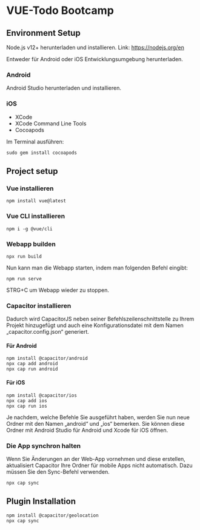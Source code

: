 # VUE-Todo Bootcamp

## Environment Setup
Node.js v12+ herunterladen und installieren. Link: https://nodejs.org/en

Entweder für Android oder iOS Entwicklungsumgebung herunterladen.
### Android
Android Studio herunterladen und installieren.
### iOS
- XCode
- XCode Command Line Tools
- Cocoapods

Im Terminal ausführen:
```
sudo gem install cocoapods
```

## Project setup
### Vue installieren
```
npm install vue@latest
```

### Vue CLI installieren
```
npm i -g @vue/cli
```

### Webapp builden
```
npx run build
```
Nun kann man die Webapp starten, indem man folgenden Befehl eingibt:
```
npm run serve
```
STRG+C um Webapp wieder zu stoppen.
### Capacitor installieren
Dadurch wird CapacitorJS neben seiner Befehlszeilenschnittstelle zu Ihrem Projekt hinzugefügt und auch eine Konfigurationsdatei mit dem Namen „capacitor.config.json“ generiert.
#### Für Android
```
npm install @capacitor/android
npx cap add android
npx cap run android
```
#### Für iOS
```
npm install @capacitor/ios
npx cap add ios
npx cap run ios
```
Je nachdem, welche Befehle Sie ausgeführt haben, werden Sie nun neue Ordner mit den Namen „android“ und „ios“ bemerken. Sie können diese Ordner mit Android Studio für Android und Xcode für iOS öffnen.

### Die App synchron halten
Wenn Sie Änderungen an der Web-App vornehmen und diese erstellen, aktualisiert Capacitor Ihre Ordner für mobile Apps nicht automatisch. Dazu müssen Sie den Sync-Befehl verwenden.
```
npx cap sync
```

## Plugin Installation
```
npm install @capacitor/geolocation
npx cap sync
```
